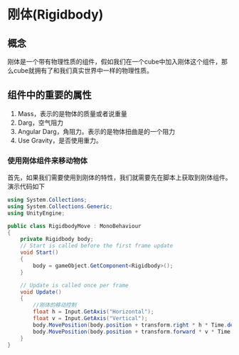 # 刚体(Rigidbody)
## 概念
刚体是一个带有物理性质的组件，假如我们在一个cube中加入刚体这个组件，那么cube就拥有了和我们真实世界中一样的物理性质。

## 组件中的重要的属性
1. Mass，表示的是物体的质量或者说重量
2. Darg，空气阻力
3. Angular Darg，角阻力。表示的是物体扭曲是的一个阻力
4. Use Gravity，是否使用重力。


### 使用刚体组件来移动物体
首先，如果我们需要使用到刚体的特性，我们就需要先在脚本上获取到刚体组件。
演示代码如下
```cs
using System.Collections;
using System.Collections.Generic;
using UnityEngine;

public class RigidbodyMove : MonoBehaviour
{
    private Rigidbody body;
    // Start is called before the first frame update
    void Start()
    {
        body = gameObject.GetComponent<Rigidbody>();
    }

    // Update is called once per frame
    void Update()
    {
        //刚体的移动控制
        float h = Input.GetAxis("Horizontal");
        float v = Input.GetAxis("Vertical");
        body.MovePosition(body.position + transform.right * h * Time.deltaTime * 2f);
        body.MovePosition(body.position + transform.forward * v * Time.deltaTime *2f);
    }
}
```